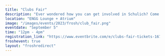 ```yaml
---
title: "Clubs Fair"
description: "Ever wondered how you can get involved in Schulich? Come down to the Clubs Fair in the Engg Lounge to meet all the ENGG teams and clubs. There is always something for someone!"
location: "ENGG Lounge + Atrium"
image: "/images/events/2023/frosh/club_fair.png"
eventdate: "September 5"
time: "12pm - 4pm"
registration_link: "https://www.eventbrite.com/e/clubs-fair-tickets-167248961145"
froshevent: true
layout: "froshredirect"
---
```

